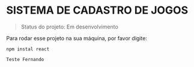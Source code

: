 <h1>SISTEMA DE CADASTRO DE JOGOS</h1>

> Status do projeto: Em desenvolvimento

 Para rodar esse projeto na sua máquina, por favor digite:

 ```
 npm instal react
 ```
 ```
 Teste Fernando
 ```
 
